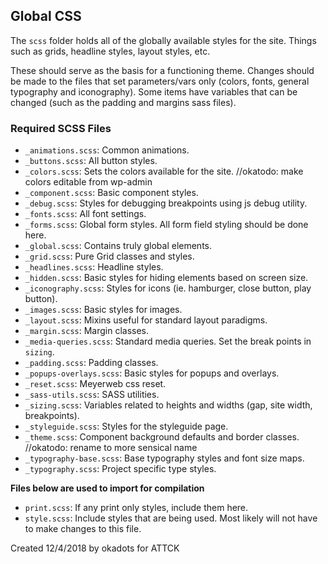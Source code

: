 
## Global CSS
The `scss` folder holds all of the globally available styles for the site. Things such as grids, headline styles, layout styles, etc. 

These should serve as the basis for a functioning theme. Changes should be made to the files that set parameters/vars only (colors, fonts, general typography and iconography). Some items have variables that can be changed (such as the padding and margins sass files). 

### Required SCSS Files
- `_animations.scss`: Common animations. 
- `_buttons.scss`: All button styles.
- `_colors.scss`: Sets the colors available for the site. //okatodo: make colors editable from wp-admin 
- `_component.scss`: Basic component styles. 
- `_debug.scss`: Styles for debugging breakpoints using js debug utility.
- `_fonts.scss`: All font settings.
- `_forms.scss`: Global form styles.  All form field styling should be done here.
- `_global.scss`: Contains truly global elements. 
- `_grid.scss`: Pure Grid classes and styles. 
- `_headlines.scss`: Headline styles.
- `_hidden.scss`: Basic styles for hiding elements based on screen size. 
- `_iconography.scss`: Styles for icons (ie. hamburger, close button, play button).
- `_images.scss`: Basic styles for images. 
- `_layout.scss`: Mixins useful for standard layout paradigms.
- `_margin.scss`: Margin classes.
- `_media-queries.scss`: Standard media queries. Set the break points in `sizing`.
- `_padding.scss`: Padding classes.
- `_popups-overlays.scss`: Basic styles for popups and overlays.
- `_reset.scss`: Meyerweb css reset.
- `_sass-utils.scss`: SASS utilities.
- `_sizing.scss`: Variables related to heights and widths (gap, site width, breakpoints).
- `_styleguide.scss`: Styles for the styleguide page.
- `_theme.scss`: Component background defaults and border classes. //okatodo: rename to more sensical name
- `_typography-base.scss`: Base typography styles and font size maps.
- `_typography.scss`: Project specific type styles.


**Files below are used to import for compilation**
- `print.scss`: If any print only styles, include them here.
- `style.scss`: Include styles that are being used. Most likely will not have to make changes to this file.

Created 12/4/2018 by okadots for ATTCK
